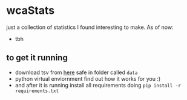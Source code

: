 # wcaStats

just a collection of statistics I found interesting to make. As of now:
- tbh

## to get it running

- download tsv from [here](https://www.worldcubeassociation.org/export/results) safe in folder called `data`
- python virtual enviornment find out how it works for you :)
- and after it is running install all requirements doing ``pip install -r requirements.txt``
